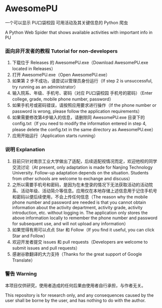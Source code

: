 AwesomePU
===

一个可以显示 PU口袋校园 可用活动及其关键信息的 Python 爬虫

A Python Web Spider that shows available activities with important info in PU

### 面向非开发者的教程 Tutorial for non-developers

1. 下载位于 Releases 的 AwesomePU.exe（Download AwesomePU.exe located in Releases）
2. 打开 AwesomePU.exe（Open AwesomePU.exe）
3. 如果第 2 步不成功，请尝试以管理员身份运行（If step 2 is unsuccessful, try running as an administrator）
4. 输入院系、年级、手机号、密码（对应 PU口袋校园 手机号的密码）（Enter college, grade, mobile phone number, password）
5. 如果手机号或密码错误，请按照应用要求进行操作（If the phone number or password is wrong, please follow the application requirements）
6. 如果需要修改第4步输入的信息，请删除同 AwesomePU.exe 目录下的 config.txt（If you need to modify the information entered in step 4, please delete the config.txt in the same directory as AwesomePU.exe）
7. 应用开始运行（Application starts running）

### 说明 Explanation

1. 目前只针对南京工业大学做出了适配，后续适配视情况而定，欢迎他校的同学交流讨论（At present, only adaptation is made for Nanjing Technology University. Follow-up adaptation depends on the situation. Students from other schools are welcome to exchange and discuss）
2. 之所以需要手机号和密码，是因为在未登录的情况下无法获取活动的活动院系、活动年级、活动简介等信息。应用仅在本地存储上述信息用于记住手机号和密码以便后续使用，不会上传任何信息（The reason why the mobile phone number and password are needed is that you cannot obtain information about the activity department, activity grade, activity introduction, etc. without logging in. The application only stores the above information locally to remember the phone number and password for subsequent use, and will not upload any information）
3. 如果觉得有用可以点点 Star 和 Follow（If you find it useful, you can click Star and Follow）
4. 欢迎开发者提交 issues 和 pull requests（Developers are welcome to submit issues and pull requests）
5. 感谢谷歌翻译的大力支持（Thanks for the great support of Google Translate）

### 警告 Warning

本项目仅供研究，使用者造成的任何后果由使用者自行承担，与作者无关。

This repository is for research only, and any consequences caused by the user shall be borne by the user, and has nothing to do with the author.
